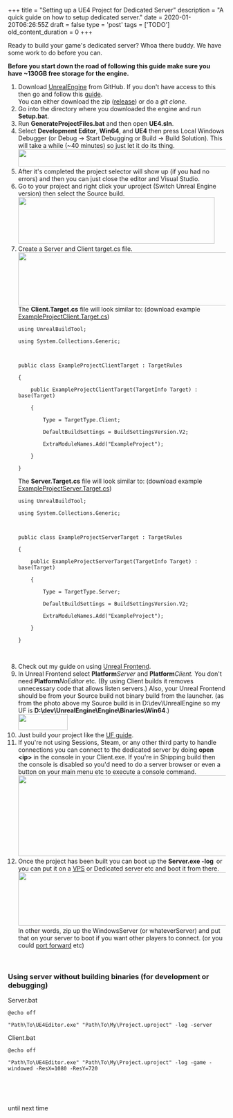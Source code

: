 
+++
title = "Setting up a UE4 Project for Dedicated Server"
description = "A quick guide on how to setup dedicated server."
date = 2020-01-20T06:26:55Z
draft = false
type = 'post'
tags = ['TODO']
old_content_duration = 0
+++

<p>Ready to build your game's dedicated server? Whoa there buddy. We have some work to do before you can.</p>
<p><strong>Before you start down the road of following this guide make sure you have ~130GB free storage for the engine. </strong></p>
<ol>
<li>Download <a href="https://github.com/epicgames/unrealengine">UnrealEngine</a> from GitHub. If you don't have access to this then go and follow this <a href="https://www.unrealengine.com/en-US/ue4-on-github">guide</a>.<br />You can either download the zip (<a href="https://github.com/EpicGames/UnrealEngine/archive/release.zip">release</a>) or do a <em>git clone</em>.</li>
<li>Go into the directory where you downloaded the engine and run <strong>Setup.bat</strong>.</li>
<li>Run <strong>GenerateProjectFiles.bat</strong> and then open <strong>UE4.sln</strong>.</li>
<li>Select <strong>Development Editor</strong>, <strong>Win64</strong>, and <strong>UE4</strong> then press Local Windows Debugger (or Debug -&gt; Start Debugging or Build -&gt; Build Solution). This will take a while (~40 minutes) so just let it do its thing.<br /><img style="height: 40px; width: 800px;" src="https://files.trdwll.net/2020/01/20/wtnthn.png" alt="" /></li>
<li>After it's completed the project selector will show up (if you had no errors) and then you can just close the editor and Visual Studio.</li>
<li>Go to your project and right click your uproject (Switch Unreal Engine version) then select the Source build.<br /><img style="height: 108px; width: 454px;" src="https://files.trdwll.net/2020/01/20/tgr3hh.png" alt="" /></li>
<li>Create a Server and Client target.cs file.<br /><img style="height: 123px; width: 619px;" src="https://files.trdwll.net/2020/01/20/mzrluk.png" alt="" /><br />The <strong>Client.Target.cs</strong> file will look similar to: (download example <a href="https://files.trdwll.net/2020/01/21/exampleprojectclienttarget.cs" target="_blank" rel="noopener">ExampleProjectClient.Target.cs</a>)
<div>
<pre class="language-csharp"><code>using UnrealBuildTool;
using System.Collections.Generic;

public class ExampleProjectClientTarget : TargetRules
{
    public ExampleProjectClientTarget(TargetInfo Target) : base(Target)
    {
        Type = TargetType.Client;
        DefaultBuildSettings = BuildSettingsVersion.V2;
        ExtraModuleNames.Add("ExampleProject");
    }
}</code></pre>
</div>
<div>The <strong>Server.Target.cs</strong> file will look similar to: (download example <a href="https://files.trdwll.net/2020/01/21/exampleprojectservertarget.cs" target="_blank" rel="noopener">ExampleProjectServer.Target.cs</a>)</div>
<div>
<pre class="language-csharp"><code>using UnrealBuildTool;
using System.Collections.Generic;

public class ExampleProjectServerTarget : TargetRules
{
    public ExampleProjectServerTarget(TargetInfo Target) : base(Target)
    {
        Type = TargetType.Server;
        DefaultBuildSettings = BuildSettingsVersion.V2;
        ExtraModuleNames.Add("ExampleProject");
    }
}</code></pre>
</div>
<p>&nbsp;</p>
</li>
<li>Check out my guide on using <a href="https://trdwll.com/blog/using-unreal-frontend-package-your-project/">Unreal Frontend</a>.</li>
<li>In Unreal Frontend select <strong>Platform</strong><em>Server</em> and <strong>Platform</strong><em>Client. </em>You don't need <strong>Platform</strong><em>NoEditor</em> etc. (By using Client builds it removes unnecessary code that allows listen servers.) Also, your Unreal Frontend should be from your Source build not binary build from the launcher. (as from the photo above my Source build is in D:\dev\UnrealEngine so my UF is <strong>D:\dev\UnrealEngine\Engine\Binaries\Win64</strong>.)<br /><img style="height: 37px; width: 114px;" src="https://files.trdwll.net/2020/01/20/image-20200120102325-2.png" /></li>
<li>Just build your project like the <a href="https://trdwll.com/blog/using-unreal-frontend-package-your-project/">UF guide</a>.</li>
<li>If you're not using Sessions, Steam, or any other third party to handle connections you can connect to the dedicated server by doing <strong>open &lt;ip&gt;</strong> in the console in your Client.exe. If you're in Shipping build then the console is disabled so you'd need to do a server browser or even a button on your main menu etc to execute a console command.<br /><img style="height: 187px; width: 533px;" src="https://files.trdwll.net/2020/01/20/image-20200120111008-1.png" /></li>
<li>Once the project has been built you can boot up the <strong>Server.exe -log&nbsp; </strong>or you can put it on a <a href="https://en.wikipedia.org/wiki/Virtual_private_server">VPS</a> or Dedicated server etc and boot it from there.<br /><img style="height: 124px; width: 528px;" src="https://files.trdwll.net/2020/01/20/image-20200120103725-1.png" /><br />In other words, zip up the WindowsServer (or whateverServer) and put that on your server to boot if you want other players to connect. (or you could <a href="https://portforward.com/unreal/">port forward</a> etc)</li>
</ol>
<p>&nbsp;</p>
<h3>Using server without building binaries (for development or debugging)</h3>
<p>Server.bat</p>
<div>
<pre class="language-markdown"><code>@echo off
"Path\To\UE4Editor.exe" "Path\To\My\Project.uproject" -log -server</code></pre>
</div>
<p>Client.bat</p>
<div>
<pre class="language-markdown"><code>@echo off
"Path\To\UE4Editor.exe" "Path\To\My\Project.uproject" -log -game -windowed -ResX=1080 -ResY=720</code></pre>
</div>
<p>&nbsp;</p>
<p>&nbsp;</p>
<p>until next time</p>
    